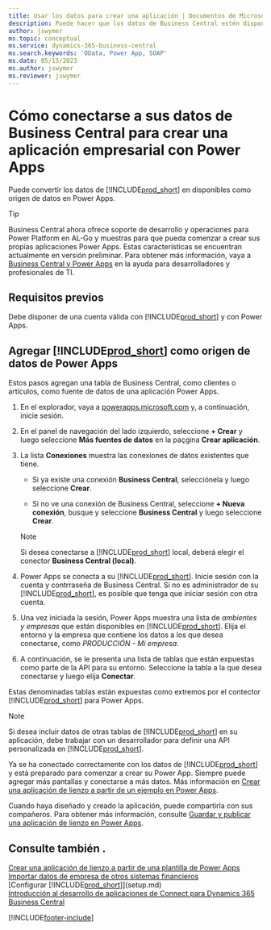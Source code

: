 ```yaml
---
title: Usar los datos para crear una aplicación | Documentos de Microsoft
description: Puede hacer que los datos de Business Central estén disponibles como un origen de datos y especificar una URL de OData de sus servicios web para crear una aplicación empresarial con Power Apps.
author: jswymer
ms.topic: conceptual
ms.service: dynamics-365-business-central
ms.search.keywords: 'OData, Power App, SOAP'
ms.date: 05/15/2023
ms.author: jswymer
ms.reviewer: jswymer
---
```

# Cómo conectarse a sus datos de Business Central para crear una aplicación empresarial con Power Apps

Puede convertir los datos de [!INCLUDE[prod_short](includes/prod_short.md)] en disponibles como origen de datos en Power Apps.  

> [!TIP]  
> Business Central ahora ofrece soporte de desarrollo y operaciones para Power Platform en AL-Go y muestras para que pueda comenzar a crear sus propias aplicaciones Power Apps. Estas características se encuentran actualmente en versión preliminar. Para obtener más información, vaya a [Business Central y Power Apps](/dynamics365/business-central/dev-itpro/powerplatform/power-apps-overview) en la ayuda para desarrolladores y profesionales de TI.

## Requisitos previos

Debe disponer de una cuenta válida con [!INCLUDE[prod_short](includes/prod_short.md)] y con Power Apps.  

## Agregar [!INCLUDE[prod_short](includes/prod_short.md)] como origen de datos de Power Apps

Estos pasos agregan una tabla de Business Central, como clientes o artículos, como fuente de datos de una aplicación Power Apps.

1. En el explorador, vaya a [powerapps.microsoft.com](https://powerapps.microsoft.com/) y, a continuación, inicie sesión.
2. En el panel de navegación del lado izquierdo, seleccione **+ Crear** y luego seleccione **Más fuentes de datos** en la paçgina **Crear aplicación**.
  
   <!-- This step opens Power Apps canavs. On first sign-in, you must specify the country/region.  -->
3. La lista **Conexiones** muestra las conexiones de datos existentes que tiene.

   - Si ya existe una conexión **Business Central**, selecciónela y luego seleccione **Crear**.

   - Si no ve una conexión de Business Central, seleccione **+ Nueva conexión**, busque y seleccione **Business Central** y luego seleccione **Crear**.

   > [!NOTE]
   > Si desea conectarse a [!INCLUDE[prod_short](includes/prod_short.md)] local, deberá elegir el conector **Business Central (local)**.  
  
4. Power Apps se conecta a su [!INCLUDE[prod_short](includes/prod_short.md)]. Inicie sesión con la cuenta y contrraseña de Business Central. Si no es administrador de su [!INCLUDE[prod_short](includes/prod_short.md)], es posible que tenga que iniciar sesión con otra cuenta.  
5. Una vez iniciada la sesión, Power Apps muestra una lista de *ambientes y empresas* que están disponibles en [!INCLUDE[prod_short](includes/prod_short.md)]. Elija el entorno y la empresa que contiene los datos a los que desea conectarse, como *PRODUCCIÓN - Mi empresa*.  
6. A continuación, se le presenta una lista de tablas que están expuestas como parte de la API para su entorno. Seleccione la tabla a la que desea conectarse y luego elija **Conectar**.

Estas denominadas tablas están expuestas como extremos por el contector [!INCLUDE[prod_short](includes/prod_short.md)] para Power Apps.  

> [!NOTE]
> Si desea incluir datos de otras tablas de [!INCLUDE[prod_short](includes/prod_short.md)] en su aplicación, debe trabajar con un desarrollador para definir una API personalizada en [!INCLUDE[prod_short](includes/prod_short.md)].  

Ya se ha conectado correctamente con los datos de [!INCLUDE[prod_short](includes/prod_short.md)] y está preparado para comenzar a crear su Power App. Siempre puede agregar más pantallas y conectarse a más datos. Más información en [Crear una aplicación de lienzo a partir de un ejemplo en Power Apps](/powerapps/maker/canvas-apps/open-and-run-a-sample-app).  

Cuando haya diseñado y creado la aplicación, puede compartirla con sus compañeros. Para obtener más información, consulte [Guardar y publicar una aplicación de lienzo en Power Apps](/powerapps/maker/canvas-apps/save-publish-app).  

<!--
## Sample apps to get started

As a preview version, Business Central offers several sample apps that you can use as a starting point for building your own apps that use Business Central data. These sample apps are available in the [Business Central Demos](https://github.com/BusinessCentralDemos) repo on GitHub. For a quick overview on the apps, go to [Power Apps samples for Business Central](/dynamics365/business-central/dev-itpro/powerplatform/power-apps-samples).

## Develop and maintain apps application lifecycle management

As an app developer, you may already be familiar with Business Central AL-Go. AL-Go is set of tools on GiHub that enables you to maintain professional DevOps processes for your Business Central AL projects. AL-Go supports source control and activities, like building, testing, and deploying. As a preview, Business Central now offers an Al-Go version that supports for Power Platform solutions. The preview, for example, includes workflows that let you push and pull Power Platfrom changes to and from enviroments. You can access the tools at [https://github.com/BusinessCentralDemos/AL-Go-PTE](https://github.com/BusinessCentralDemos/AL-Go-PTE). For more information, see [Application lifecycle management for Power Apps in Business Central](/dynamics365/business-central/dev-itpro/powerplatform/power-apps-alm).-->

## Consulte también .

[Crear una aplicación de lienzo a partir de una plantilla de Power Apps](/powerapps/maker/canvas-apps/get-started-test-drive)  
[Importar datos de empresa de otros sistemas financieros](across-import-data-configuration-packages.md)  
[Configurar [!INCLUDE[prod_short](includes/prod_short.md)]](setup.md)  
[Introducción al desarrollo de aplicaciones de Connect para Dynamics 365 Business Central](/dynamics365/business-central/dev-itpro/developer/devenv-develop-connect-apps)  

[!INCLUDE[footer-include](includes/footer-banner.md)]
